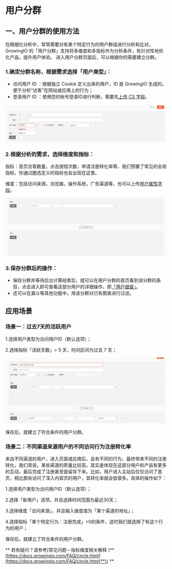 # 用户分群

## 一、用户分群的使用方法

在精细化分析中，常常需要对有某个特定行为的用户群组进行分析和比对，GrowingIO 的「用户分群」支持将多维度和多指标作为分析条件，有针对性地优化产品，提升用户体验。 进入用户分群页面后，可以根据你的需要建立分群。   


### 1.确定分群名称，根据需求选择「用户类型」：

* 访问用户 ID ：根据独立 Cookie 定义出来的用户，ID 是 GrowingIO 生成的。便于分析“访客”在网站或应用上的行为； 
* 登录用户 ID ：使用您的帐号登录ID进行判断，需要先[上传 CS 字段](https://docs.growingio.com/attribution-data.html)。

![](../.gitbook/assets/1%20%281%29.png)

### 2.根据分析的需求，选择维度和指标：

指标：首页访客数量，点击按钮次数，申请注册转化率等，我们预置了常见的全局指标，你通过圈选定义的指标也会出现在这里。

维度：包括访问来源，浏览器，操作系统，广告渠道等，也可以上传[用户属性字段](https://docs.growingio.com/cs-info.html)。

![](../.gitbook/assets/2%20%286%29.png)

### 3.保存分群后的操作：

* 保存分群并等待后台计算结束后，就可以在用户分群的首页看到该分群的条目，点击进入即可查看这部分用户的详细操作，即[「用户细查」](https://docs.growingio.com/用户细查.html)。
* 还可以在漏斗等其他功能中，用该分群对已有图表进行过滤。

## 应用场景

### 场景一：过去7天的活跃用户

1.选择用户类型为访问用户ID（默认选项）；

2.选择指标「活跃天数」&gt; 5 天，时间区间为过去 7 天；

![](../.gitbook/assets/3%20%285%29.png)

保存后，就建立了符合条件的用户分群。

### 场景二：不同渠道来源用户的不同访问行为注册转化率

来自不同渠道的用户，进入页面或应用后，会有不同的行为，最终带来不同的注册转化，我们常说，某些渠道的质量比较高，其实是体现在这部分用户和产品有更多的互动，最后完成了注册甚至是留存下来。比如，用户进入主站后仅仅访问了首页，相比那些访问了深入内容页的用户，其转化率就会低很多。具体的操作如下：

1.选择用户类型为访问用户ID（默认选项）；

2.选择「新用户」选项，并且选择时间范围为最近30天；

3.选择维度「访问来源」，并且输入维度值为「某个渠道的地址」；

4.选择指标「某个特定行为：注册完成」&gt;0的条件，这时我们就选择了有这个行为的用户；

保存后，就建立了符合条件的用户分群。

** 若有疑问？请参考\[常见问题－指标维度相关解释 \(**[https://docs.growingio.com/FAQ/circle.html](https://docs.growingio.com/FAQ/circle.html)**\) **

